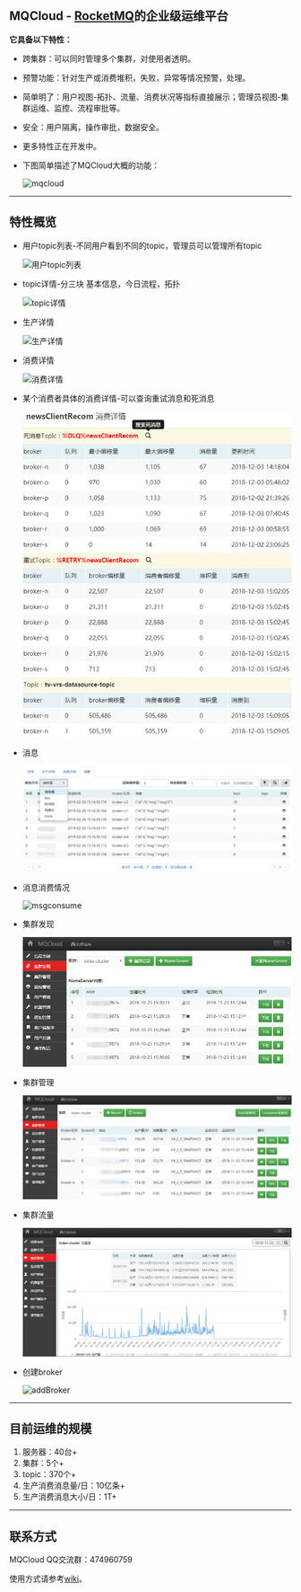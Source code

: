 ## MQCloud - [RocketMQ](https://github.com/apache/rocketmq)的企业级运维平台
**它具备以下特性：**

* 跨集群：可以同时管理多个集群，对使用者透明。

* 预警功能：针对生产或消费堆积，失败，异常等情况预警，处理。

* 简单明了：用户视图-拓扑、流量、消费状况等指标直接展示；管理员视图-集群运维、监控、流程审批等。

* 安全：用户隔离，操作审批，数据安全。

* 更多特性正在开发中。

* 下图简单描述了MQCloud大概的功能：

  ![mqcloud](mq-cloud/src/main/resources/static/img/intro/mqcloud.png)


----------

## 特性概览
* 用户topic列表-不同用户看到不同的topic，管理员可以管理所有topic

  ![用户topic列表](mq-cloud/src/main/resources/static/img/intro/index.png)

* topic详情-分三块 基本信息，今日流程，拓扑

  ![topic详情](mq-cloud/src/main/resources/static/img/intro/topicDetail.png)

* 生产详情

  ![生产详情](mq-cloud/src/main/resources/static/img/intro/produceDetail2.png)

* 消费详情

  ![消费详情](mq-cloud/src/main/resources/static/img/intro/consumeDetail2.png)

* 某个消费者具体的消费详情-可以查询重试消息和死消息

  ![消费详情](mq-cloud/src/main/resources/static/img/intro/consumeRetry.png)

* 消息

  ![消息](mq-cloud/src/main/resources/static/img/intro/msgSearch.png)

* 消息消费情况

  ![msgconsume](mq-cloud/src/main/resources/static/img/intro/msgTrack.png)

* 集群发现

  ![admin](mq-cloud/src/main/resources/static/img/intro/nameServer.png)

* 集群管理

  ![admin](mq-cloud/src/main/resources/static/img/intro/cluster.png)

* 集群流量

  ![admin](mq-cloud/src/main/resources/static/img/intro/clusterTraffic.png)

* 创建broker

  ![addBroker](mq-cloud/src/main/resources/static/img/intro/addBroker.png)

----------

## 目前运维的规模
1. 服务器：40台+
2. 集群：5个+
3. topic：370个+
4. 生产消费消息量/日：10亿条+
5. 生产消费消息大小/日：1T+
----------

## 联系方式

MQCloud QQ交流群：474960759

使用方式请参考[wiki](https://github.com/sohutv/sohu-tv-mq/wiki)。
